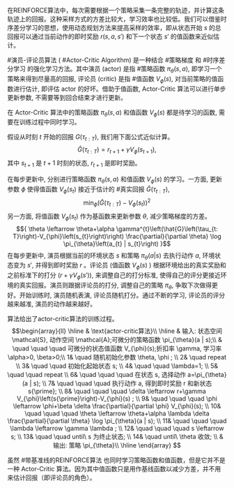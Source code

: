在REINFORCE算法中，每次需要根据一个策略采集一条完整的轨迹，并计算这条轨迹上的回报。这种采样方式的方差比较大，学习效率也比较低。我们可以借鉴时序差分学习的思想，使用动态规划方法来提高采样的效率，即从状态开始 ${s}$ 的总回报可以通过当前动作的即时奖励 ${r\left(s, a, s{\prime}\right)}$ 和下一个状态 ${s{\prime}}$ 的值函数来近似估计。

#演员-评论员算法 ( #Actor-Critic Algorithm) 是一种结合 #策略梯度 和 #时序差分学习 的强化学习方法。其中演员 (actor) 是指 #策略函数 ${\pi_{\theta}(s, a)}$, 即学习一个策略来得到尽量高的回报, 评论员 (critic) 是指 #值函数 ${V_{\phi}(s)}$, 对当前策略的值函数进行估计, 即评估 actor 的好坏。借助于值函数, Actor-Critic 算法可以进行单步更新参数, 不需要等到回合结束才进行更新。 

在 Actor-Critic 算法中的策略函数 ${\pi_{\theta}(s, a)}$ 和值函数 ${V_{\phi}(s)}$ 都是待学习的函数, 需要在训练过程中同时学习。

假设从时刻 ${t}$ 开始的回报 ${G\left(\tau_{t: T}\right)}$, 我们用下面公式近似计算。 $${ \hat{G}\left(\tau_{t: T}\right)=r_{t+1}+\gamma V_{\phi}\left(s_{t+1}\right), }$$ 其中 ${s_{t+1}}$ 是 ${t+1}$ 时刻的状态, ${r_{t+1}}$ 是即时奖励。

在每步更新中, 分别进行策略函数 ${\pi_{\theta}(s, a)}$ 和值函数 ${V_{\phi}(s)}$ 的学习。一方面, 更新参数 ${\phi}$ 使得值函数 ${V_{\phi}\left(s_{t}\right)}$ 接近于估计的 #真实回报 ${\hat{G}\left(\tau_{t: T}\right)}$, $${ \min _{\phi}\left(\hat{G}\left(\tau_{t: T}\right)-V_{\phi}\left(s_{t}\right)\right)^{2} }$$ 另一方面, 将值函数 ${V_{\phi}\left(s_{t}\right)}$ 作为基函数来更新参数 ${\theta}$, 减少策略梯度的方差。 $${ \theta \leftarrow \theta+\alpha \gamma^{t}\left(\hat{G}\left(\tau_{t: T}\right)-V_{\phi}\left(s_{t}\right)\right) \frac{\partial}{\partial \theta} \log \pi_{\theta}\left(a_{t} | s_{t}\right) }$$
在每步更新中, 演员根据当前的环境状态 ${s}$ 和策略 ${\pi_{\theta}(a | s)}$ 去执行动作 ${a}$, 环境状态变为 ${s{\prime}}$, 并得到即时奖励 ${r}$ 。评论员 (值函数 ${V_{\phi}(s)}$ ) 根据环境给出的真实奖励和之前标准下的打分 ${\left(r+\gamma V_{\phi}\left(s{\prime}\right)\right)}$, 来调整自己的打分标准, 使得自己的评分更接近环境的真实回报。演员则跟据评论员的打分, 调整自己的策略 ${\pi_{\theta}}$, 争取下次做得更好。开始训练时, 演员随机表演, 评论员随机打分。通过不断的学习, 评论员的评分越来越准, 演员的动作越来越好。

算法给出了actor-critic算法的训练过程。
$$\begin{array}{ll} 
\hline 
& \text{actor-critic算法}\\
\hline 
& 输入: 状态空间 \mathcal{S}, 动作空间 \mathcal{A};可微分的策略函数 \pi_{\theta}(a | s);\\
& \quad \quad \quad 可微分的状态值函数 V_{\phi}(s);折扣率 \gamma, 学习率 \alpha>0, \beta>0;\\
1& \quad 随机初始化参数 \theta, \phi ; \\
2& \quad repeat \\
3& \quad \quad 初始化起始状态 s; \\
4& \quad \quad \lambda=1; \\
5& \quad \quad repeat \\
6& \quad \quad \quad 在状态 s, 选择动作 a=\pi_{\theta}(a | s); \\
7& \quad \quad \quad 执行动作 a, 得到即时奖励 r 和新状态 s{\prime}; \\
8& \quad \quad \quad \delta \leftarrow r+\gamma V_{\phi}\left(s{\prime}\right)-V_{\phi}(s) ; \\
9& \quad \quad \quad \phi \leftarrow \phi+\beta \delta \frac{\partial}{\partial \phi} V_{\phi}(s); \\
10& \quad \quad \quad \theta \leftarrow \theta+\alpha \lambda \delta \frac{\partial}{\partial \theta} \log \pi_{\theta}(a | s); \\
11& \quad \quad \quad \lambda \leftarrow \gamma \lambda ; \\
12& \quad \quad \quad s \leftarrow s; \\
13& \quad \quad until\ s 为终止状态; \\
14& \quad until\ \theta 收敛; \\
& 输出: 策略 \pi_{\theta}\\
\hline 
\end{array}
$$


虽然 #带基准线的REINFORCE算法 也同时学习策略函数和值函数，但是它并不是一种 Actor-Critic 算法。因为其中值函数只是用作基线函数以减少方差，并不用来估计回报（即评论员的角色）。